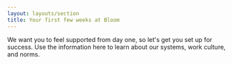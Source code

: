 ```yaml
---
layout: layouts/section
title: Your first few weeks at Bloom
---
```


We want you to feel supported from day one, so let's get you set up for success. Use the information here to learn about our systems, work culture, and norms.

